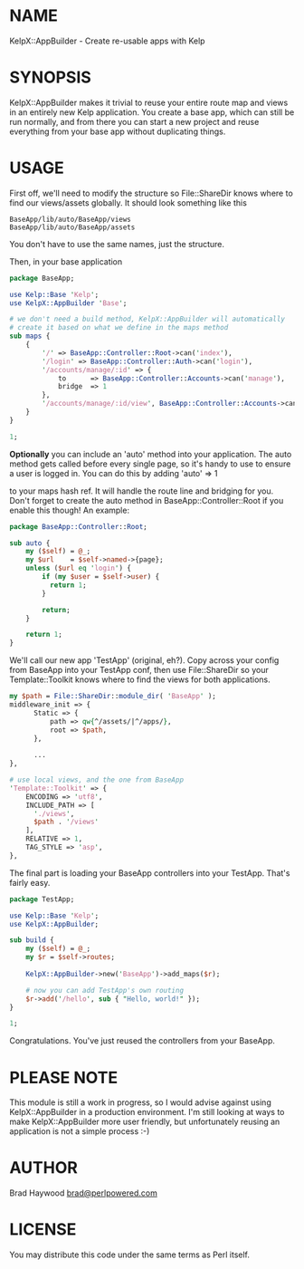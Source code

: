 # NAME

KelpX::AppBuilder - Create re-usable apps with Kelp

# SYNOPSIS

KelpX::AppBuilder makes it trivial to reuse your entire route map and views in an entirely new Kelp application. You create a base app, which can still be run normally, and from there you can start a new project and reuse everything from your base app without duplicating things.

# USAGE

First off, we'll need to modify the structure so File::ShareDir knows where to find our views/assets globally. It should look something like this

```
BaseApp/lib/auto/BaseApp/views
BaseApp/lib/auto/BaseApp/assets
```

You don't have to use the same names, just the structure.

Then, in your base application

```perl
package BaseApp;

use Kelp::Base 'Kelp';
use KelpX::AppBuilder 'Base';

# we don't need a build method, KelpX::AppBuilder will automatically
# create it based on what we define in the maps method
sub maps {
    {
        '/' => BaseApp::Controller::Root->can('index'),
        '/login' => BaseApp::Controller::Auth->can('login'),
        '/accounts/manage/:id' => {
            to      => BaseApp::Controller::Accounts->can('manage'),
            bridge  => 1
        },
        '/accounts/manage/:id/view', BaseApp::Controller::Accounts->can('view'), 
    }
}

1;
```

<B>Optionally</B> you can include an 'auto' method into your application. The auto method gets called before every single page, so it's handy to use to ensure a user is logged in. You can do this by adding 
  'auto' => 1

to your maps hash ref. It will handle the route line and bridging for you. Don't forget to create the auto method in BaseApp::Controller::Root if you enable this though! An example:

```perl
package BaseApp::Controller::Root;

sub auto {
    my ($self) = @_;
    my $url    = $self->named->{page};
    unless ($url eq 'login') {
        if (my $user = $self->user) {
          return 1;
        }

        return;
    }

    return 1;
}
```

We'll call our new app 'TestApp' (original, eh?). Copy across your config from BaseApp into your TestApp conf, then use File::ShareDir so your Template::Toolkit knows where to find the views for both applications.

```perl
my $path = File::ShareDir::module_dir( 'BaseApp' );
middleware_init => {
      Static => {
          path => qw{^/assets/|^/apps/},
          root => $path,
      },
    
      ...
},

# use local views, and the one from BaseApp
'Template::Toolkit' => {
    ENCODING => 'utf8',
    INCLUDE_PATH => [
      './views',
      $path . '/views'
    ],
    RELATIVE => 1,
    TAG_STYLE => 'asp',
},
```

The final part is loading your BaseApp controllers into your TestApp. That's fairly easy.

```perl
package TestApp;

use Kelp::Base 'Kelp';
use KelpX::AppBuilder;

sub build {
    my ($self) = @_;
    my $r = $self->routes;
    
    KelpX::AppBuilder->new('BaseApp')->add_maps($r);

    # now you can add TestApp's own routing
    $r->add('/hello', sub { "Hello, world!" });
}

1;
```

Congratulations. You've just reused the controllers from your BaseApp.

# PLEASE NOTE

This module is still a work in progress, so I would advise against using KelpX::AppBuilder in a production environment. I'm still looking at ways to make KelpX::AppBuilder more user friendly, but unfortunately reusing an application is not a simple process :-)

# AUTHOR

Brad Haywood <brad@perlpowered.com>

# LICENSE

You may distribute this code under the same terms as Perl itself.
